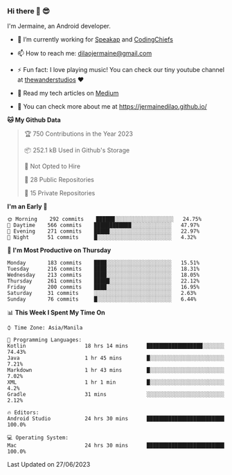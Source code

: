 ### Hi there 👋 😎
I'm Jermaine, an Android developer.

- 🔭 I’m currently working for [Speakap](https://www.speakap.com/) and [CodingChiefs](https://codingchiefs.com/en/)

- 📫 How to reach me: dilaojermaine@gmail.com

- ⚡ Fun fact: I love playing music! You can check our tiny youtube channel at [thewanderstudios](https://www.youtube.com/thewanderstudios) ♥️

- 📖 Read my tech articles on [Medium](https://jermainedilao.medium.com/)

- 👀 You can check more about me at https://jermainedilao.github.io/

<!--
**jermainedilao/jermainedilao** is a ✨ _special_ ✨ repository because its `README.md` (this file) appears on your GitHub profile.

Here are some ideas to get you started:

- 🔭 I’m currently working on ...
- 🌱 I’m currently learning ...
- 👯 I’m looking to collaborate on ...
- 🤔 I’m looking for help with ...
- 💬 Ask me about ...
- 📫 How to reach me: ...
- 😄 Pronouns: ...
- ⚡ Fun fact: ...
-->

<!--START_SECTION:waka-->
**🐱 My Github Data** 

> 🏆 750 Contributions in the Year 2023
 > 
> 📦 252.1 kB Used in Github's Storage 
 > 
> 🚫 Not Opted to Hire
 > 
> 📜 28 Public Repositories 
 > 
> 🔑 15 Private Repositories  
 > 
**I'm an Early 🐤** 

```text
🌞 Morning    292 commits    ██████░░░░░░░░░░░░░░░░░░░   24.75% 
🌆 Daytime    566 commits    ████████████░░░░░░░░░░░░░   47.97% 
🌃 Evening    271 commits    █████░░░░░░░░░░░░░░░░░░░░   22.97% 
🌙 Night      51 commits     █░░░░░░░░░░░░░░░░░░░░░░░░   4.32%

```
📅 **I'm Most Productive on Thursday** 

```text
Monday       183 commits    ████░░░░░░░░░░░░░░░░░░░░░   15.51% 
Tuesday      216 commits    ████░░░░░░░░░░░░░░░░░░░░░   18.31% 
Wednesday    213 commits    ████░░░░░░░░░░░░░░░░░░░░░   18.05% 
Thursday     261 commits    █████░░░░░░░░░░░░░░░░░░░░   22.12% 
Friday       200 commits    ████░░░░░░░░░░░░░░░░░░░░░   16.95% 
Saturday     31 commits     ░░░░░░░░░░░░░░░░░░░░░░░░░   2.63% 
Sunday       76 commits     █░░░░░░░░░░░░░░░░░░░░░░░░   6.44%

```


📊 **This Week I Spent My Time On** 

```text
⌚︎ Time Zone: Asia/Manila

💬 Programming Languages: 
Kotlin                   18 hrs 14 mins      ██████████████████░░░░░░░   74.43% 
Java                     1 hr 45 mins        █░░░░░░░░░░░░░░░░░░░░░░░░   7.21% 
Markdown                 1 hr 43 mins        █░░░░░░░░░░░░░░░░░░░░░░░░   7.02% 
XML                      1 hr 1 min          █░░░░░░░░░░░░░░░░░░░░░░░░   4.2% 
Gradle                   31 mins             ░░░░░░░░░░░░░░░░░░░░░░░░░   2.12%

🔥 Editors: 
Android Studio           24 hrs 30 mins      █████████████████████████   100.0%

💻 Operating System: 
Mac                      24 hrs 30 mins      █████████████████████████   100.0%

```


 Last Updated on 27/06/2023
<!--END_SECTION:waka-->
